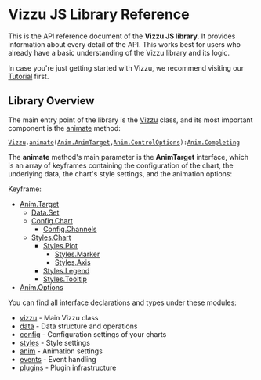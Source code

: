 # Vizzu JS Library Reference

This is the API reference document of the **Vizzu JS library**. It provides
information about every detail of the API. This works best for users who already
have a basic understanding of the Vizzu library and its logic.

In case you're just getting started with Vizzu, we recommend visiting our
[Tutorial](../tutorial/index.md) first.

## Library Overview

The main entry point of the library is the [Vizzu](./classes/vizzu.Vizzu.md)
class, and its most important component is the
[animate](./classes/vizzu.Vizzu.md#animate) method:

[`Vizzu`](./classes/vizzu.Vizzu.md)`.`[`animate`](./classes/vizzu.Vizzu.md#animate)`(`[`Anim.AnimTarget`](./modules/types_anim.md#AnimTarget)`,`[`Anim.ControlOptions`](./interfaces/types_anim.ControlOptions.md)`):`[`Anim.Completing`](./modules/animcompleting.md)

The **animate** method's main parameter is the **AnimTarget** interface, which is an array
of keyframes containing the configuration of the chart, the underlying data, the
chart's style settings, and the animation options:

Keyframe:

- [Anim.Target](./interfaces/types_anim.Target.md)
  - [Data.Set](./modules/types_data.md#Set)
  - [Config.Chart](./interfaces/types_config.Chart.md)
    - [Config.Channels](./interfaces/types_config.Channel.md)
  - [Styles.Chart](./interfaces/types_styles.Chart.md)
    - [Styles.Plot](./interfaces/types_styles.Plot.md)
      - [Styles.Marker](./interfaces/types_styles.Marker.md)
      - [Styles.Axis](./interfaces/types_styles.Axis.md)
    - [Styles.Legend](./interfaces/types_styles.Legend.md)
    - [Styles.Tooltip](./interfaces/types_styles.Tooltip.md)
- [Anim.Options](interfaces/types_anim.Options.md)

You can find all interface declarations and types under these modules:

- [vizzu](./modules/vizzu.md) - Main Vizzu class
- [data](./modules/types_data.md) - Data structure and operations
- [config](./modules/types_config.md) - Configuration settings of your charts
- [styles](./modules/types_styles.md) - Style settings
- [anim](./modules/types_anim.md) - Animation settings
- [events](./modules/events.md) - Event handling
- [plugins](./modules/plugins.md) - Plugin infrastructure
